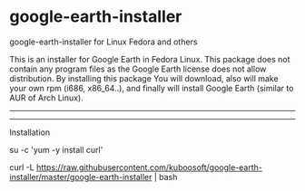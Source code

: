 google-earth-installer
======================

google-earth-installer for Linux Fedora and others

This is an installer for Google Earth in Fedora Linux. This package does not contain any program files as the Google Earth license does not allow distribution. By installing this package You will download, also will make your own rpm (i686, x86_64..), and finally will install Google Earth (similar to AUR of Arch Linux).


--------------------------------------------------
--------------------------------------------------

Installation

su -c 'yum -y install curl'

curl -L https://raw.githubusercontent.com/kuboosoft/google-earth-installer/master/google-earth-installer | bash

